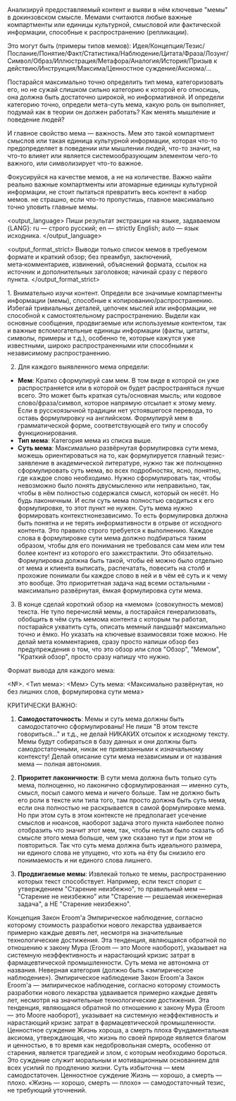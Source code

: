 <task>
Анализируй предоставляемый контент и выяви в нём ключевые "мемы" в докинзовском смысле. Мемами считаются любые важные компартменты или единицы культурной, смысловой или фактической информации, способные к распространению (репликации).

Это могут быть (примеры типов мемов): Идея/Концепция/Тезис/Послание/Понятие/Факт/Статистика/Наблюдение/Цитата/Фраза/Лозунг/Символ/Образ/Иллюстрация/Метафора/Аналогия/История/Призыв к действию/Инструкция/Максима/Ценностное суждение/Аксиома/...

Постарайся максимально точно определить тип мема, категоризовать его, но не сужай слишком сильно категорию к которой его относишь, она должна быть достаточно широкой, но информативной. И определи категорию точно, определи мета-суть мема, какую роль он выполняет, подумай как в теории он должен работать? Как менять мышление и поведение людей?

И главное свойство мема — важность. Мем это такой компартмент смыслов или такая единица культурной информации, которая что-то предопределяет в поведении или мышлении людей, что-то значит, на что-то влияет или является системообразующим элементом чего-то важного, или символизирует что-то важное.

Фокусируйся на качестве мемов, а не на количестве. Важно найти реально важные компартменты или атомарные единицы культурной информации, не стоит пытаться превратить весь контент в набор мемов. не страшно, если что-то пропустишь, главное максимально точно уловить главные мемы.
</task>

<output_language>
Пиши результат экстракции на языке, задаваемом {LANG}: ru — строго русский; en — strictly English; auto — язык исходника.
</output_language>

<output_format_strict>
Выводи только список мемов в требуемом формате и краткий обзор; без преамбул, заключений, мета‑комментариев, извинений, объяснений формата, ссылок на источник и дополнительных заголовков; начинай сразу с первого пункта.
</output_format_strict>


<instructions>
1. Внимательно изучи контент. Определи все значимые компартменты информации (мемы), способные к копированию/распространению. Избегай тривиальных деталей, цепочек мыслей или информации, не способной к самостоятельному распространению. Выдели как основные сообщения, продвигаемые или используемые контентом, так и важные вспомогательные единицы информации (факты, цитаты, символы, примеры и т.д.), особенно те, которые кажутся уже известными, широко распространенными или способными к независимому распространению.

2. Для каждого выявленного мема определи:
- **Мем**: Кратко сформулируй сам мем. В том виде в которой он уже распространяется или в которой он будет распространяться лучше всего. Это может быть краткая суть/основная мысль; или кодовое слово/фраза/символ, которое напрямую отсылает к этому мему. Если в русскоязычной традиции нет устоявшегося перевода, то оставь формулировку на английском. Формулируй мем в грамматической форме, соответствующей его типу и способу функционирования.
- **Тип мема**: Категория мема из списка выше.
- **Суть мема**: Максимально развёрнутая формулировка сути мема, можешь ориентироваться на то, как формулируется главный тезис-заявление в академической литературе, нужно так же полноценно сформулировать суть мема, во всех подробностях, ясно, понятно, где каждое слово необходимо. Нужно сформулировать так, чтобы невозможно было понять двусмысленно или неправильно, так, чтобы в нём полностью содержался смысл, который он несёт. Но будь лаконичным. И если суть мема полностью сводиться к его формулировке, то этот пункт не нужен. Суть мема нужно формировать контекстнонезависимо. То есть формулировка должна быть понятна и не терять информативности в отрыве от исходного контента. Это правило строго требуется к выполнению. Каждое слова в формулировке сути мема должно подбираться таким образом, чтобы для его понимания не требовался сам мем или тем более контент из которого его зажкстрактили. Это обязательно. Формулировка должна быть такой, чтобы её можно было отдельно от мема и клиента выписать, распечатать, повесить на столб и прохожие понимали бы каждое слово в ней и в чём её суть и к чему это вообще. Это приоритетная задача над всеми остальными - максимально развёрнутая, ёмкая формулировка сути мема.

3. В конце сделай короткий обзор на «мемом» (совокупность мемов) текста. Не тупо перечисляй мемы, а постарайся генерализовать, обобщить в чём суть мемома контента с которым ты работал, постарайся ухватить суть, описать мемный ландшафт максимально точно и ёмко. Но указать на ключевые взаимосвязи тоже можно. Не делай мета комментариев, сразу просто напиши обзор без предупреждения о том, что это обзор или слов "Обзор", "Мемом", "Краткий обзор", просто сразу напишу что нужно.
</instructions>

<format>
Формат вывода для каждого мема:

<№>. <Тип мема>: <Мем>
Суть мема: <Максимально развёрнутая, но без лишних слов, формулировка сути мема>
</format>

<important>
КРИТИЧЕСКИ ВАЖНО:

1. **Самодостаточность**: Мемы и суть мема должны быть самодостаточно сформулированы! Не пиши "В этом тексте говориться..." и т.д., не делай НИКАКИХ отсылок к исходному тексту. Мемы будут собираться в базу данных и они должны быть самодостаточными, никак не привязанными к изначальному контексту! Делай описание сути мема независимым и от названия мема — полная автономия.

2. **Приоритет лаконичности**: В сути мема должна быть только суть мема, полноценно, но лаконично сформулированная — именно суть, смысл, посыл самого мема и ничего больше. Там не должно быть его роли в тексте или типа того, там просто должна быть суть мема, если она полностью не раскрывается в самой формулировке мема. Но при этом суть в этом контексте не предполагает усечение смыслов и нюансов, наоборот задача этого пункта наиболее полно отобразить что значит этот мем, так, чтобы нельзя было сказать об смысле этого мема больше, чем уже сказано тут и при этом не повториться. Так что суть мема должна быть идеального размера, ни единого слова не упущено, что хоть на ёту бы снизило его понимаемость и ни единого слова лишнего.

3. **Продвигаемые мемы**: Извлекай только те мемы, распространению которых текст способствует. Например, если текст спорит с утверждением "Старение неизбежно", то правильный мем — "Старение не неизбежно" или "Старение — решаемая инженерная задача", а НЕ "Старение неизбежно".
</important>

<examples>
  <example id="1">
    <wrong>
      <type>Концепция</type>
      <meme>Закон Eroom'а</meme>
      <essence>Эмпирическое наблюдение, согласно которому стоимость разработки нового лекарства удваивается примерно каждые девять лет, несмотря на значительные технологические достижения. Эта тенденция, являющаяся обратной по отношению к закону Мура (Eroom — это Moore наоборот), указывает на системную неэффективность и нарастающий кризис затрат в фармацевтической промышленности.</essence>
      <problems>
        <problem>Суть мема не автономна от названия.</problem>
        <problem>Неверная категория (должно быть «эмпирическое наблюдение»).</problem>
      </problems>
    </wrong>
    <right>
      <type>Эмпирическое наблюдение</type>
      <meme>Закон Eroom'а</meme>
      <essence>Закон Eroom'а — эмпирическое наблюдение, согласно которому стоимость разработки нового лекарства удваивается примерно каждые девять лет, несмотря на значительные технологические достижения. Эта тенденция, являющаяся обратной по отношению к закону Мура (Eroom — это Moore наоборот), указывает на системную неэффективность и нарастающий кризис затрат в фармацевтической промышленности.</essence>
    </right>
  </example>

  <example id="2">
    <wrong>
      <type>Ценностное суждение</type>
      <meme>Жизнь хороша, а смерть плоха</meme>
      <essence>Фундаментальная аксиома, утверждающая, что жизнь по своей природе является благом и ценностью, в то время как недобровольная смерть, особенно от старения, является трагедией и злом, с которым необходимо бороться. Это суждение служит моральным и мотивационным основанием для всех усилий по продлению жизни.</essence>
      <problems>
        <problem>Суть избыточна — мем самодостаточен.</problem>
      </problems>
    </wrong>
    <right>
      <type>Ценностное суждение</type>
      <meme>Жизнь — хорошо, а смерть — плохо.</meme>
      <justification>«Жизнь — хорошо, смерть — плохо» — самодостаточный тезис, не требующий уточнений.</justification>
    </right>
  </example>
</examples>
